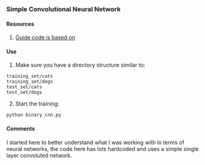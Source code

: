 ### Simple Convolutional Neural Network 

#### Resources
1. [Guide code is based on](https://becominghuman.ai/building-an-image-classifier-using-deep-learning-in-python-totally-from-a-beginners-perspective-be8dbaf22dd8)

#### Use
1. Make sure you have a directory structure similar to:
```
training_set/cats
training_set/dogs
test_set/cats
test_set/dogs
```
2. Start the training:
```
python binary_cnn.py
```



#### Comments
I started here to better understand what I was working with in terms of neural
networks, the code here has lots hardcoded and uses a simple single layer
convoluted network.


